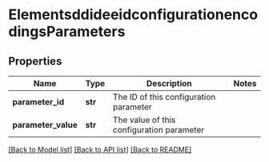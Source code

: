 # ElementsddideeidconfigurationencodingsParameters

## Properties
Name | Type | Description | Notes
------------ | ------------- | ------------- | -------------
**parameter_id** | **str** | The ID of this configuration parameter | 
**parameter_value** | **str** | The value of this configuration parameter | 

[[Back to Model list]](../README.md#documentation-for-models) [[Back to API list]](../README.md#documentation-for-api-endpoints) [[Back to README]](../README.md)


